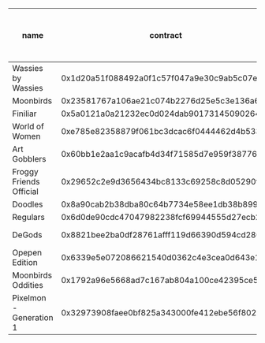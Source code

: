 | name                    | contract                                   | date created             | total supply | 1 day volume (ETH) | 7 day volume (ETH) | 30 day volume (ETH) | all time volume (ETH) | top collection bid (ETH) | # of bids > 50% of top collection bid |
|-------------------------|--------------------------------------------|--------------------------|--------------|--------------------|--------------------|---------------------|-----------------------|--------------------------|---------------------------------------|
| Wassies by Wassies      | 0x1d20a51f088492a0f1c57f047a9e30c9ab5c07ea | 2021-09-22               | 12345        | 2.05               | 30.3               | 119.68              | 11104.78              | 0.41285                  | 1852                                  |
| Moonbirds               | 0x23581767a106ae21c074b2276d25e5c3e136a68b | 2022-04-15               | 10000        | 2937.75            | 14179.7            | 38302.85            | 286671.05             | 5.94782                  | 1070                                  |
| Finiliar                | 0x5a0121a0a21232ec0d024dab9017314509026480 | 2022-01-06               | 10000        | 10.52              | 98.57              | 320.96              | 4645.68               | 0.23623                  | 182                                   |
| World of Women          | 0xe785e82358879f061bc3dcac6f0444462d4b5330 | 2021-07-27               | 10000        | 33.1               | 523.52             | 1610.46             | 82420.14              | 1.79215                  | 1989                                  |
| Art Gobblers            | 0x60bb1e2aa1c9acafb4d34f71585d7e959f387769 | 2022-10-31               | 2986         | 1.2                | 99.65              | 1066.51             | 50107.24              | 0.87069                  | 922                                   |
| Froggy Friends Official | 0x29652c2e9d3656434bc8133c69258c8d05290f41 | 2022-03-11               | 4444         | 1.42               | 24.22              | 73.58               | 1263.22               | 0.10775                  | 230                                   |
| Doodles                 | 0x8a90cab2b38dba80c64b7734e58ee1db38b8992e | 2021-10-16               | 10000        | 2707.32            | 9148.59            | 36105.37            | 249731.11             | 5.21551                  | 22809                                 |
| Regulars                | 0x6d0de90cdc47047982238fcf69944555d27ecb25 | 2021-10-30               | 10000        | 0.33               | 4.73               | 24.99               | 3286.61               | 0.05144                  | 71                                    |
| DeGods                  | 0x8821bee2ba0df28761afff119d66390d594cd280 | 2023-03-30T14:22:22.457Z | 8540         | 602.58             | 1499.44            | 7158.89             | 7158.89               | 7.88682                  | 589                                   |
| Opepen Edition          | 0x6339e5e072086621540d0362c4e3cea0d643e114 | 2023-01-08T19:26:07.389Z | 16000        | 159.92             | 971.56             | 6113.45             | 50734.36              | 0.38765                  | 28                                    |
| Moonbirds Oddities      | 0x1792a96e5668ad7c167ab804a100ce42395ce54d | 2022-05-22T12:24:17.016Z | 10000        | 74.46              | 208.58             | 830.43              | 39073.65              | 0.34351                  | 16                                    |
| Pixelmon - Generation 1 | 0x32973908faee0bf825a343000fe412ebe56f802a | 2022-02-09T15:43:03.952Z | 10005        | 112.98             | 1530.03            | 2196.08             | 20276.58              | 0.75841                  | 361                                   |